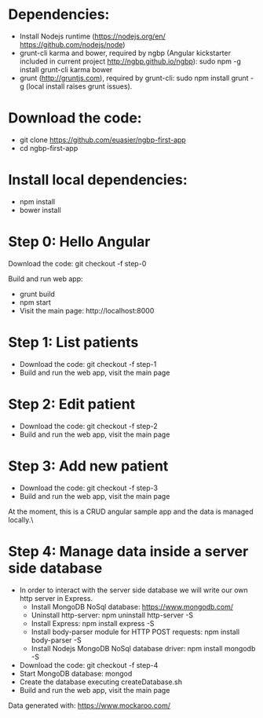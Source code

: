 Dependencies:
=============

-   Install Nodejs runtime
    (https://nodejs.org/en/ https://github.com/nodejs/node)
-   grunt-cli karma and bower, required by ngbp (Angular kickstarter
    included in current project http://ngbp.github.io/ngbp): sudo npm -g
    install grunt-cli karma bower
-   grunt (http://gruntjs.com), required by grunt-cli: sudo npm install
    grunt -g (local install raises grunt issues).

Download the code:
==================

-   git clone https://github.com/euasier/ngbp-first-app
-   cd ngbp-first-app

Install local dependencies:
===========================

-   npm install
-   bower install

Step 0: Hello Angular
=====================

Download the code: git checkout -f step-0

Build and run web app:

-   grunt build
-   npm start
-   Visit the main page: http://localhost:8000

Step 1: List patients
=====================

-   Download the code: git checkout -f step-1
-   Build and run the web app, visit the main page

Step 2: Edit patient
====================

-   Download the code: git checkout -f step-2
-   Build and run the web app, visit the main page

Step 3: Add new patient
=======================

-   Download the code: git checkout -f step-3
-   Build and run the web app, visit the main page

At the moment, this is a CRUD angular sample app and the data is managed
locally.\

Step 4: Manage data inside a server side database
=================================================

-   In order to interact with the server side database we will write our
    own http server in Express.
    -   Install MongoDB NoSql database: https://www.mongodb.com/
    -   Uninstall http-server: npm uninstall http-server -S
    -   Install Express: npm install express -S
    -   Install body-parser module for HTTP POST requests: npm install
        body-parser -S
    -   Install Nodejs MongoDB NoSql database driver: npm install
        mongodb -S
-   Download the code: git checkout -f step-4
-   Start MongoDB database: mongod
-   Create the database executing createDatabase.sh
-   Build and run the web app, visit the main page

Data generated with: https://www.mockaroo.com/
